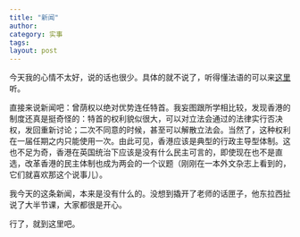 ```yaml
---
title: "新闻"
author:
category: 实事
tags: 
layout: post
---
```

今天我的心情不太好，说的话也很少。具体的就不说了，听得懂法语的可以来<a href="http://www.francaisblog.com.cn/node/554">这里</a>听。

直接来说新闻吧：曾荫权以绝对优势连任特首。我妄图跟所学相比较，发现香港的制度还真是挺奇怪的：特首的权利貌似很大，可以对立法会通过的法律实行否决权，发回重新讨论；二次不同意的时候，甚至可以解散立法会。当然了，这种权利在一届任期之内只能使用一次。由此可见，香港应该是典型的行政主导型体制。这也不足为奇，香港在英国统治下应该是没有什么民主可言的，即使现在也不是直选，改革香港的民主体制也成为两会的一个议题（刚刚在一本外文杂志上看到的，它们就喜欢那这个说事儿）。

我今天的这条新闻，本来是没有什么的。没想到撬开了老师的话匣子，他东拉西扯说了大半节课，大家都很是开心。

行了，就到这里吧。


